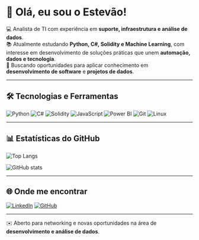 # 👋 Olá, eu sou o Estevão!

💻 Analista de TI com experiência em **suporte, infraestrutura e análise de dados**.  
📚 Atualmente estudando **Python, C#, Solidity e Machine Learning**, com interesse em desenvolvimento de soluções práticas que unem **automação, dados e tecnologia**.  
🚀 Buscando oportunidades para aplicar conhecimento em **desenvolvimento de software** e **projetos de dados**.  

---

## 🛠️ Tecnologias e Ferramentas

![Python](https://img.shields.io/badge/Python-3776AB?style=for-the-badge&logo=python&logoColor=white)
![C#](https://img.shields.io/badge/C%23-239120?style=for-the-badge&logo=c-sharp&logoColor=white)
![Solidity](https://img.shields.io/badge/Solidity-363636?style=for-the-badge&logo=solidity&logoColor=white)
![JavaScript](https://img.shields.io/badge/JavaScript-F7DF1E?style=for-the-badge&logo=javascript&logoColor=black)
![Power BI](https://img.shields.io/badge/Power%20BI-F2C811?style=for-the-badge&logo=powerbi&logoColor=black)
![Git](https://img.shields.io/badge/Git-F05032?style=for-the-badge&logo=git&logoColor=white)
![Linux](https://img.shields.io/badge/Linux-FCC624?style=for-the-badge&logo=linux&logoColor=black)

---

## 📊 Estatísticas do GitHub

![Top Langs](https://github-readme-stats.vercel.app/api/top-langs/?username=estevaoMG&layout=compact&theme=radical)

![GitHub stats](https://github-readme-stats.vercel.app/api?username=estevaoMG&show_icons=true&theme=radical)

---

## 🌐 Onde me encontrar

[![LinkedIn](https://img.shields.io/badge/LinkedIn-0077B5?style=for-the-badge&logo=linkedin&logoColor=white)](https://www.linkedin.com/in/estevao-gouveia)
[![GitHub](https://img.shields.io/badge/GitHub-100000?style=for-the-badge&logo=github&logoColor=white)](https://github.com/estevaoMG)

---
✉️ Aberto para networking e novas oportunidades na área de **desenvolvimento e análise de dados**.
